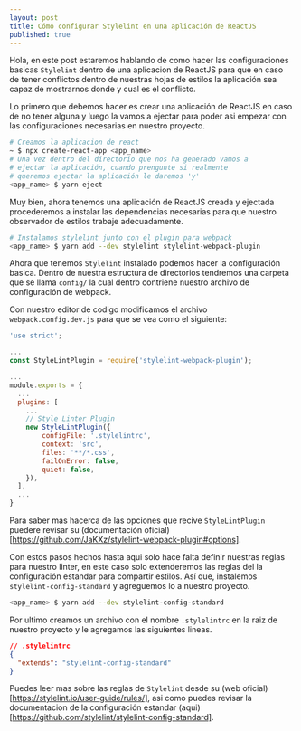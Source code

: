 ```yaml
---
layout: post
title: Cómo configurar Stylelint en una aplicación de ReactJS
published: true
---
```


Hola, en este post estaremos hablando de como hacer las configuraciones basicas `Stylelint` dentro de una aplicacion de ReactJS para que en caso de tener conflictos dentro de nuestras hojas de estilos la aplicación sea capaz de mostrarnos donde y cual es el conflicto.

Lo primero que debemos hacer es crear una aplicación de ReactJS en caso de no tener alguna y luego la vamos a ejectar para poder asi empezar con las configuraciones necesarias en nuestro proyecto.

```bash
# Creamos la aplicacion de react
~ $ npx create-react-app <app_name>
# Una vez dentro del directorio que nos ha generado vamos a
# ejectar la aplicación, cuando prengunte si realmente
# queremos ejectar la aplicación le daremos 'y'
<app_name> $ yarn eject
```

Muy bien, ahora tenemos una aplicación de ReactJS creada y ejectada procederemos a instalar las dependencias necesarias para que nuestro observador de estilos trabaje adecuadamente.

```bash
# Instalamos stylelint junto con el plugin para webpack
<app_name> $ yarn add --dev stylelint stylelint-webpack-plugin
```
Ahora que tenemos `Stylelint` instalado podemos hacer la configuración basica. Dentro de nuestra estructura de directorios tendremos una carpeta que se llama `config/` la cual dentro contriene nuestro archivo de configuración de webpack.

Con nuestro editor de codigo modificamos el archivo `webpack.config.dev.js` para que se vea como el siguiente:

```js
'use strict';

...
const StyleLintPlugin = require('stylelint-webpack-plugin');

...
module.exports = {
  ...
  plugins: [
    ...
    // Style Linter Plugin
    new StyleLintPlugin({
        configFile: '.stylelintrc',
        context: 'src',
        files: '**/*.css',
        failOnError: false, 
        quiet: false,
    }),
  ],
  ...
}
```

Para saber mas hacerca de las opciones que recive `StyleLintPlugin` puedere revisar su (documentación oficial)[https://github.com/JaKXz/stylelint-webpack-plugin#options].

Con estos pasos hechos hasta aqui solo hace falta definir nuestras reglas para nuestro linter, en este caso solo extenderemos las reglas del la configuración estandar para compartir estilos. Así que, instalemos `stylelint-config-standard` y agreguemos lo a nuestro proyecto.

```bash
<app_name> $ yarn add --dev stylelint-config-standard
```

Por ultimo creamos un archivo con el nombre `.stylelintrc` en la raiz de nuestro proyecto y le agregamos las siguientes lineas.

```json
// .stylelintrc
{
  "extends": "stylelint-config-standard"
}
```

Puedes leer mas sobre las reglas de `Stylelint` desde su (web oficial)[https://stylelint.io/user-guide/rules/], asi como puedes revisar la documentacion de la configuración estandar (aqui)[https://github.com/stylelint/stylelint-config-standard].

